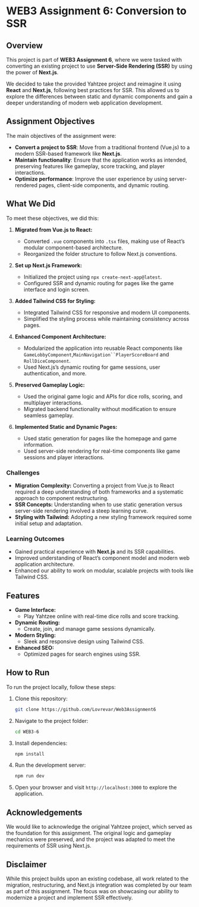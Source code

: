 # WEB3 Assignment 6: Conversion to SSR

## Overview
This project is part of **WEB3 Assignment 6**, where we were tasked with converting an existing project to use **Server-Side Rendering (SSR)** by using the power of **Next.js**. 

We decided to take the provided Yahtzee project and reimagine it using **React** and **Next.js**, following best practices for SSR. This allowed us to explore the differences between static and dynamic components and gain a deeper understanding of modern web application development.

## Assignment Objectives
The main objectives of the assignment were:

- **Convert a project to SSR**: Move from a traditional frontend (Vue.js) to a modern SSR-based framework like **Next.js**.
- **Maintain functionality**: Ensure that the application works as intended, preserving features like gameplay, score tracking, and player interactions.
- **Optimize performance**: Improve the user experience by using server-rendered pages, client-side components, and dynamic routing.

## What We Did
To meet these objectives, we did this:

1. **Migrated from Vue.js to React:**
   - Converted `.vue` components into `.tsx` files, making use of React’s modular component-based architecture.
   - Reorganized the folder structure to follow Next.js conventions.

2. **Set up Next.js Framework:**
   - Initialized the project using `npx create-next-app@latest`.
   - Configured SSR and dynamic routing for pages like the game interface and login screen.

3. **Added Tailwind CSS for Styling:**
   - Integrated Tailwind CSS for responsive and modern UI components.
   - Simplified the styling process while maintaining consistency across pages.

4. **Enhanced Component Architecture:**
   - Modularized the application into reusable React components like `GameLobbyComponent`,`MainNavigation``PlayerScoreBoard` and `RollDiceComponent`.
   - Used Next.js’s dynamic routing for game sessions, user authentication, and more.

5. **Preserved Gameplay Logic:**
   - Used the original game logic and APIs for dice rolls, scoring, and multiplayer interactions.
   - Migrated backend functionality without modification to ensure seamless gameplay.

6. **Implemented Static and Dynamic Pages:**
   - Used static generation for pages like the homepage and game information.
   - Used server-side rendering for real-time components like game sessions and player interactions.

### Challenges
- **Migration Complexity:** Converting a project from Vue.js to React required a deep understanding of both frameworks and a systematic approach to component restructuring.
- **SSR Concepts:** Understanding when to use static generation versus server-side rendering involved a steep learning curve.
- **Styling with Tailwind:** Adopting a new styling framework required some initial setup and adaptation.

### Learning Outcomes
- Gained practical experience with **Next.js** and its SSR capabilities.
- Improved understanding of React’s component model and modern web application architecture.
- Enhanced our ability to work on modular, scalable projects with tools like Tailwind CSS.

## Features
- **Game Interface:**
  - Play Yahtzee online with real-time dice rolls and score tracking.
- **Dynamic Routing:**
  - Create, join, and manage game sessions dynamically.
- **Modern Styling:**
  - Sleek and responsive design using Tailwind CSS.
- **Enhanced SEO:**
  - Optimized pages for search engines using SSR.

## How to Run
To run the project locally, follow these steps:

1. Clone this repository:
   ```bash
   git clone https://github.com/Lovrevar/Web3Assignment6
   ```

2. Navigate to the project folder:
   ```bash
   cd WEB3-6
   ```

3. Install dependencies:
   ```bash
   npm install
   ```

4. Run the development server:
   ```bash
   npm run dev
   ```

5. Open your browser and visit `http://localhost:3000` to explore the application.

## Acknowledgements
We would like to acknowledge the original Yahtzee project, which served as the foundation for this assignment. The original logic and gameplay mechanics were preserved, and the project was adapted to meet the requirements of SSR using Next.js.

## Disclaimer
While this project builds upon an existing codebase, all work related to the migration, restructuring, and Next.js integration was completed by our team as part of this assignment. The focus was on showcasing our ability to modernize a project and implement SSR effectively.
